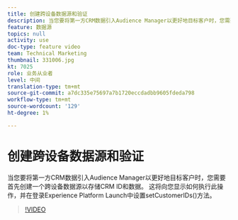 ```yaml
---
title: 创建跨设备数据源和验证
description: 当您要将第一方CRM数据引入Audience Manager以更好地目标客户时，您需要首先创建一个跨设备数据源以存储CRM ID和数据。 这将向您显示如何执行此操作，并在启动中为登录设置setCustomerIDs()方法。
feature: 数据源
topics: null
activity: use
doc-type: feature video
team: Technical Marketing
thumbnail: 331006.jpg
kt: 7025
role: 业务从业者
level: 中间
translation-type: tm+mt
source-git-commit: a7dc335e75697a7b1720eccdadbb9605fdeda798
workflow-type: tm+mt
source-wordcount: '129'
ht-degree: 1%

---
```



# 创建跨设备数据源和验证

当您要将第一方CRM数据引入Audience Manager以更好地目标客户时，您需要首先创建一个跨设备数据源以存储CRM ID和数据。 这将向您显示如何执行此操作，并在登录Experience Platform Launch中设置setCustomerIDs()方法。

>[!VIDEO](https://video.tv.adobe.com/v/331006/?quality=12&learn=on)
